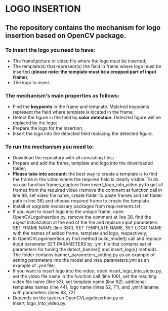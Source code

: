 # LOGO INSERTION

## The repository contains the mechanism for logo insertion based on OpenCV package.
### To insert the logo you need to have:
- The frame\picture or video file where the logo must be inserted;
- The template(s) that represent(s) the field in frame where logo must be inserted (**please note: the template must be a cropped part of input frame**);
- The logo to insert.

### The mechanism's main properties as follows: 
- Find the **keypoints** in the frame and template. Matched keypoints represent the field where template is located in the frame;
- Detect the figure in the field by **color detection**. Detected figure will be replaced by the logo;
- Prepare the logo for the insertion;
- Insert the logo into the detected field replacing the detected figure.

### To run the mechanism you need to:
- Download the repository with all consisting files;
- Prepare and add the frame, template and logo into the downloaded folder;
- **Please take into account:** the best way to create a template is to find the frame in the video where the required field is clearly visible. To do so use function frames_capture from insert_logo_into_video.py to get all frames from the required video (remove the comment at function call in line 98, set video file name, create folder to paste frames and set folder path in line 36) and choose required frame to create the template.
- Install or upgrade necessary packages from requirements.txt;
- If you want to insert logo into the unique frame, open OpenCVLogoInsertion.py, remove the comment at line 38, find the object initialization at the end of the file and replace input parameters SET FRAME NAME (line 380), SET TEMPLATE NAME, SET LOGO NAME with the names of added frame, template and logo, respectively;
- In OpenCVLogoInsertion.py find method build_model() call and replace input parameter SET PARAMETERS by .yml file that contains set of parameters for tuning the detect_banner() and insert_logo() methods. The folder contains banner_parameters_setting.py as an example of setting parameters into the model and visa_parameters.yml as an example of .yml file;
- If you want to insert logo into the video, open insert_logo_into_video.py, set the video file name in the function call (line 106), set the resulting video file name (line 53), set template name (line 62), additional templates names (line 44), logo name (lines 62, 71), and .yml filename with parameters (lines 63, 72)  
- Depends on the task run OpenCVLogoInsertion.py or insert_logo_into_video.py.       